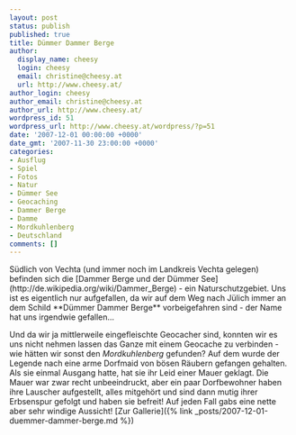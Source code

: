 ```yaml
---
layout: post
status: publish
published: true
title: Dümmer Dammer Berge
author:
  display_name: cheesy
  login: cheesy
  email: christine@cheesy.at
  url: http://www.cheesy.at/
author_login: cheesy
author_email: christine@cheesy.at
author_url: http://www.cheesy.at/
wordpress_id: 51
wordpress_url: http://www.cheesy.at/wordpress/?p=51
date: '2007-12-01 00:00:00 +0000'
date_gmt: '2007-11-30 23:00:00 +0000'
categories:
- Ausflug
- Spiel
- Fotos
- Natur
- Dümmer See
- Geocaching
- Dammer Berge
- Damme
- Mordkuhlenberg
- Deutschland
comments: []
---
```

<!--:de--><!-- 4275-->Südlich von Vechta (und immer noch im Landkreis Vechta gelegen) befinden sich die [Dammer Berge und der Dümmer See](http://de.wikipedia.org/wiki/Dammer_Berge) - ein Naturschutzgebiet. Uns ist es eigentlich nur aufgefallen, da wir auf dem Weg nach Jülich immer an dem Schild **Dümmer Dammer Berge** vorbeigefahren sind - der Name hat uns irgendwie gefallen...
Und da wir ja mittlerweile eingefleischte Geocacher sind, konnten wir es uns nicht nehmen lassen das Ganze mit einem Geocache zu verbinden - wie hätten wir sonst den _Mordkuhlenberg_ gefunden? Auf dem wurde der Legende nach eine arme Dorfmaid von bösen Räubern gefangen gehalten. Als sie einmal Ausgang hatte, hat sie ihr Leid einer Mauer geklagt. Die Mauer war zwar recht unbeeindruckt, aber ein paar Dorfbewohner haben ihre Lauscher aufgestellt, alles mitgehört und sind dann mutig ihrer Erbsenspur gefolgt und haben sie befreit!
Auf jeden Fall gabs eine nette aber sehr windige Aussicht!
[Zur Gallerie]({% link _posts/2007-12-01-duemmer-dammer-berge.md %})
